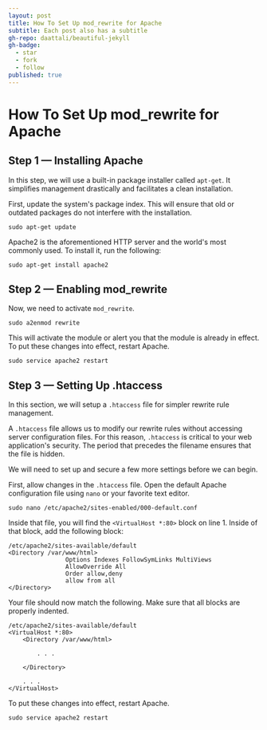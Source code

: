 ```yaml
---
layout: post
title: How To Set Up mod_rewrite for Apache
subtitle: Each post also has a subtitle
gh-repo: daattali/beautiful-jekyll
gh-badge:
  - star
  - fork
  - follow
published: true
---
```


# How To Set Up mod_rewrite for Apache

## Step 1 — Installing Apache

In this step, we will use a built-in package installer called `apt-get`. It simplifies management drastically and facilitates a clean installation.

First, update the system's package index. This will ensure that old or outdated packages do not interfere with the installation.
```
sudo apt-get update
```
Apache2 is the aforementioned HTTP server and the world's most commonly used. To install it, run the following:
```
sudo apt-get install apache2
```
## Step 2 — Enabling mod_rewrite

Now, we need to activate `mod_rewrite`.
```
sudo a2enmod rewrite
```
This will activate the module or alert you that the module is already in effect. To put these changes into effect, restart Apache.
```
sudo service apache2 restart
```
## Step 3 — Setting Up .htaccess

In this section, we will setup a `.htaccess` file for simpler rewrite rule management.

A `.htaccess` file allows us to modify our rewrite rules without accessing server configuration files. For this reason, `.htaccess` is critical to your web application's security. The period that precedes the filename ensures that the file is hidden.

We will need to set up and secure a few more settings before we can begin.

First, allow changes in the `.htaccess` file. Open the default Apache configuration file using `nano` or your favorite text editor.
```
sudo nano /etc/apache2/sites-enabled/000-default.conf
```
Inside that file, you will find the `<VirtualHost *:80>` block on line 1. Inside of that block, add the following block:
```
/etc/apache2/sites-available/default
<Directory /var/www/html>
                Options Indexes FollowSymLinks MultiViews
                AllowOverride All
                Order allow,deny
                allow from all
</Directory>
```
Your file should now match the following. Make sure that all blocks are properly indented.
```
/etc/apache2/sites-available/default
<VirtualHost *:80>
    <Directory /var/www/html>

        . . .

    </Directory>

    . . .
</VirtualHost>
```
To put these changes into effect, restart Apache.
```
sudo service apache2 restart
```